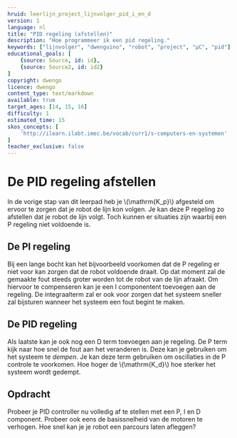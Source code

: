```yaml
---
hruid: leerlijn_project_lijnvolger_pid_i_en_d
version: 1
language: nl
title: "PID regeling (afstellen)"
description: "Hoe programmeer ik een pid regeling."
keywords: ["lijnvolger", "dwenguino", "robot", "project", "µC", "pid"]
educational_goals: [
    {source: Source, id: id}, 
    {source: Source2, id: id2}
]
copyright: dwengo
licence: dwengo
content_type: text/markdown
available: true
target_ages: [14, 15, 16]
difficulty: 1
estimated_time: 15
skos_concepts: [
    'http://ilearn.ilabt.imec.be/vocab/curr1/s-computers-en-systemen'
]
teacher_exclusive: false
---
```


# De PID regeling afstellen

In de vorige stap van dit leerpad heb je \\(\mathrm{K_p}\\) afgesteld om ervoor te zorgen dat je robot de lijn kon volgen. Je kan deze P regeling zo afstellen dat je robot de lijn volgt. Toch kunnen er situaties zijn waarbij een P regeling niet voldoende is.

## De PI regeling

Bij een lange bocht kan het bijvoorbeeld voorkomen dat de P regeling er niet voor kan zorgen dat de robot voldoende draait. Op dat moment zal de gemaakte fout steeds groter worden tot de robot van de lijn afraakt. Om hiervoor te compenseren kan je een I componentent toevoegen aan de regeling. De integraalterm zal er ook voor zorgen dat het systeem sneller zal bijsturen wanneer het systeem een fout begint te maken.

## De PID regeling

Als laatste kan je ook nog een D term toevoegen aan je regeling. De P term kijk naar hoe snel de fout aan het veranderen is. Deze kan je gebruiken om het systeem te *dempen*. Je kan deze term gebruiken om oscillaties in de P controle te voorkomen. Hoe hoger de \\(\mathrm{K_d}\\) hoe sterker het systeem wordt gedempt. 

<div class="dwengo-content assignment">
    <h2 class="title">Opdracht</h2>
    <div class="content">
        Probeer je PID controller nu volledig af te stellen met een P, I en D component. Probeer ook eens de basissnelheid van de motoren te verhogen. Hoe snel kan je je robot een parcours laten afleggen?
    </div>
</div>

